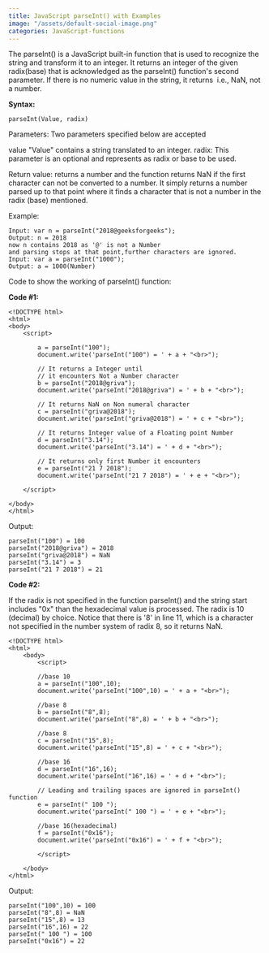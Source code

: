 ```yaml
---
title: JavaScript parseInt() with Examples
image: "/assets/default-social-image.png"
categories: JavaScript-functions
---
```


The parseInt() is a JavaScript built-in function that is used to recognize the string and transform it to an integer. It returns an integer of the given radix(base) that is acknowledged as the parseInt() function's second parameter. If there is no numeric value in the string, it returns  i.e., NaN, not a number.

**Syntax:**

`parseInt(Value, radix)`

Parameters: Two parameters specified below are accepted

value "Value" contains a string translated to an integer.
radix: This parameter is an optional and represents as radix or base to be used.

Return value: returns a number and the function returns NaN if the first character can not be converted to a number. It simply returns a number parsed up to that point where it finds a character that is not a number in the radix (base) mentioned.

Example:

```
Input: var n = parseInt("2018@geeksforgeeks");
Output: n = 2018
now n contains 2018 as '@' is not a Number 
and parsing stops at that point,further characters are ignored.
Input: var a = parseInt("1000");
Output: a = 1000(Number)
```

Code to show the working of parseInt() function:

**Code #1:**

```
<!DOCTYPE html> 
<html> 
<body> 
    <script> 
      
        a = parseInt("100"); 
        document.write('parseInt("100") = ' + a + "<br>"); 
          
        // It returns a Integer until 
        // it encounters Not a Number character 
        b = parseInt("2018@griva"); 
        document.write('parseInt("2018@griva") = ' + b + "<br>"); 
          
        // It returns NaN on Non numeral character 
        c = parseInt("griva@2018"); 
        document.write('parseInt("griva@2018") = ' + c + "<br>"); 
          
        // It returns Integer value of a Floating point Number 
        d = parseInt("3.14"); 
        document.write('parseInt("3.14") = ' + d + "<br>"); 
          
        // It returns only first Number it encounters 
        e = parseInt("21 7 2018"); 
        document.write('parseInt("21 7 2018") = ' + e + "<br>"); 
      
    </script> 
  
</body> 
</html> 
```

Output:

```
parseInt("100") = 100
parseInt("2018@griva") = 2018
parseInt("griva@2018") = NaN
parseInt("3.14") = 3
parseInt("21 7 2018") = 21
```

**Code #2:**

If the radix is not specified in the function parseInt() and the string start includes "0x" than the hexadecimal value is processed. The radix is 10 (decimal) by choice. Notice that there is '8' in line 11, which is a character not specified in the number system of radix 8, so it returns NaN.

```
<!DOCTYPE html> 
<html> 
    <body> 
        <script> 
          
        //base 10 
        a = parseInt("100",10); 
        document.write('parseInt("100",10) = ' + a + "<br>"); 
          
        //base 8 
        b = parseInt("8",8); 
        document.write('parseInt("8",8) = ' + b + "<br>"); 
          
        //base 8 
        c = parseInt("15",8); 
        document.write('parseInt("15",8) = ' + c + "<br>"); 
          
        //base 16 
        d = parseInt("16",16); 
        document.write('parseInt("16",16) = ' + d + "<br>"); 
          
        // Leading and trailing spaces are ignored in parseInt() function 
        e = parseInt(" 100 "); 
        document.write('parseInt(" 100 ") = ' + e + "<br>"); 
          
        //base 16(hexadecimal) 
        f = parseInt("0x16"); 
        document.write('parseInt("0x16") = ' + f + "<br>"); 
          
        </script> 
      
    </body> 
</html> 
```

Output:

```
parseInt("100",10) = 100
parseInt("8",8) = NaN
parseInt("15",8) = 13
parseInt("16",16) = 22
parseInt(" 100 ") = 100
parseInt("0x16") = 22
```